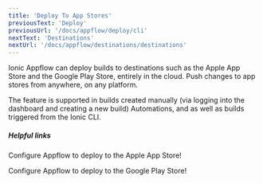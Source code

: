 ```yaml
---
title: 'Deploy To App Stores'
previousText: 'Deploy'
previousUrl: '/docs/appflow/deploy/cli'
nextText: 'Destinations'
nextUrl: '/docs/appflow/destinations/destinations'
---
```


Ionic Appflow can deploy builds to destinations such as the Apple App Store and the Google Play Store, entirely in the cloud.
Push changes to app stores from anywhere, on any platform.

The feature is supported in builds created manually (via logging into the dashboard and creating a new build) Automations, and as well as builds triggered from the Ionic CLI.


##### Helpful links

<docs-cards>
  <docs-card header="Setup deploy to Apple App Store" href="/docs/appflow/destinations/apple" icon="/docs/assets/icons/guide-quickstart-icon.png" icon-alt="rocket flying icon">
    <p>Configure Appflow to deploy to the Apple App Store!</p>
  </docs-card>

  <docs-card header="Setup deploy to Google Play Store" href="/docs/appflow/destinations/google" icon="/docs/assets/icons/guide-quickstart-icon.png" icon-alt="rocket flying icon">
    <p>Configure Appflow to deploy to the Google Play Store!</p>
  </docs-card>

</docs-cards>
